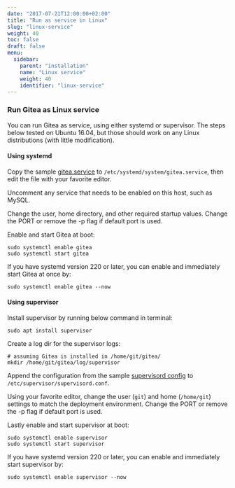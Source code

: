 ```yaml
---
date: "2017-07-21T12:00:00+02:00"
title: "Run as service in Linux"
slug: "linux-service"
weight: 40
toc: false
draft: false
menu:
  sidebar:
    parent: "installation"
    name: "Linux service"
    weight: 40
    identifier: "linux-service"
---
```


### Run Gitea as Linux service

You can run Gitea as service, using either systemd or supervisor. The steps below tested on Ubuntu 16.04, but those should work on any Linux distributions (with little modification).

#### Using systemd

Copy the sample [gitea.service](https://github.com/go-gitea/gitea/blob/main/contrib/systemd/gitea.service) to `/etc/systemd/system/gitea.service`, then edit the file with your favorite editor.

Uncomment any service that needs to be enabled on this host, such as MySQL.

Change the user, home directory, and other required startup values. Change the
PORT or remove the -p flag if default port is used.

Enable and start Gitea at boot:

```
sudo systemctl enable gitea
sudo systemctl start gitea
```

If you have systemd version 220 or later, you can enable and immediately start Gitea at once by:

```
sudo systemctl enable gitea --now
```

#### Using supervisor

Install supervisor by running below command in terminal:

```
sudo apt install supervisor
```

Create a log dir for the supervisor logs:

```
# assuming Gitea is installed in /home/git/gitea/
mkdir /home/git/gitea/log/supervisor
```

Append the configuration from the sample
[supervisord config](https://github.com/go-gitea/gitea/blob/main/contrib/supervisor/gitea) to `/etc/supervisor/supervisord.conf`.

Using your favorite editor, change the user (`git`) and home
(`/home/git`) settings to match the deployment environment. Change the PORT
or remove the -p flag if default port is used.

Lastly enable and start supervisor at boot:

```
sudo systemctl enable supervisor
sudo systemctl start supervisor
```

If you have systemd version 220 or later, you can enable and immediately start supervisor by:

```
sudo systemctl enable supervisor --now
```
